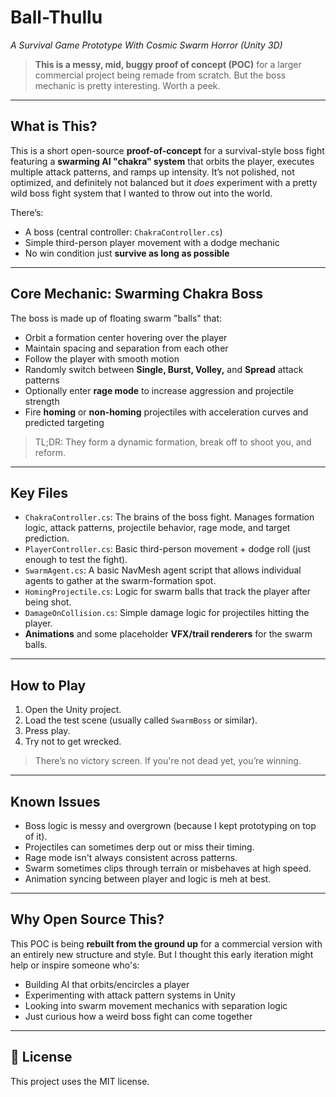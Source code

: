 # Ball-Thullu  
*A Survival Game Prototype With Cosmic Swarm Horror (Unity 3D)*  

> **This is a messy, mid, buggy proof of concept (POC)** for a larger commercial project being remade from scratch. But the boss mechanic is pretty interesting. Worth a peek.

---

## What is This?

This is a short open-source **proof-of-concept** for a survival-style boss fight featuring a **swarming AI "chakra" system** that orbits the player, executes multiple attack patterns, and ramps up intensity. It’s not polished, not optimized, and definitely not balanced but it *does* experiment with a pretty wild boss fight system that I wanted to throw out into the world.

There’s:
- A boss (central controller: `ChakraController.cs`)
- Simple third-person player movement with a dodge mechanic
- No win condition just **survive as long as possible**

---

## Core Mechanic: Swarming Chakra Boss

The boss is made up of floating swarm "balls" that:
- Orbit a formation center hovering over the player
- Maintain spacing and separation from each other
- Follow the player with smooth motion
- Randomly switch between **Single, Burst, Volley,** and **Spread** attack patterns
- Optionally enter **rage mode** to increase aggression and projectile strength
- Fire **homing** or **non-homing** projectiles with acceleration curves and predicted targeting

> TL;DR: They form a dynamic formation, break off to shoot you, and reform. 
---

## Key Files

- `ChakraController.cs`: The brains of the boss fight. Manages formation logic, attack patterns, projectile behavior, rage mode, and target prediction.
- `PlayerController.cs`: Basic third-person movement + dodge roll (just enough to test the fight).
- `SwarmAgent.cs`: A basic NavMesh agent script that allows individual agents to gather at the swarm-formation spot.
- `HomingProjectile.cs`: Logic for swarm balls that track the player after being shot.
- `DamageOnCollision.cs`: Simple damage logic for projectiles hitting the player.
- **Animations** and some placeholder **VFX/trail renderers** for the swarm balls.

---

## How to Play

1. Open the Unity project.
2. Load the test scene (usually called `SwarmBoss` or similar).
3. Press play.
4. Try not to get wrecked.

> There’s no victory screen. If you're not dead yet, you’re winning.

---

## Known Issues

- Boss logic is messy and overgrown (because I kept prototyping on top of it).
- Projectiles can sometimes derp out or miss their timing.
- Rage mode isn't always consistent across patterns.
- Swarm sometimes clips through terrain or misbehaves at high speed.
- Animation syncing between player and logic is meh at best.

---

## Why Open Source This?

This POC is being **rebuilt from the ground up** for a commercial version with an entirely new structure and style. But I thought this early iteration might help or inspire someone who's:

- Building AI that orbits/encircles a player
- Experimenting with attack pattern systems in Unity
- Looking into swarm movement mechanics with separation logic
- Just curious how a weird boss fight can come together

---

## 📜 License

This project uses the MIT license.
